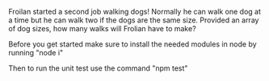 Froilan started a second job walking dogs! 
Normally he can walk one dog at a time but he can walk two if the dogs are the same size. 
Provided an array of dog sizes, how many walks will Frolian have to make?

Before you get started make sure to install the needed modules in node by running "node i"

Then to run the unit test use the command "npm test"